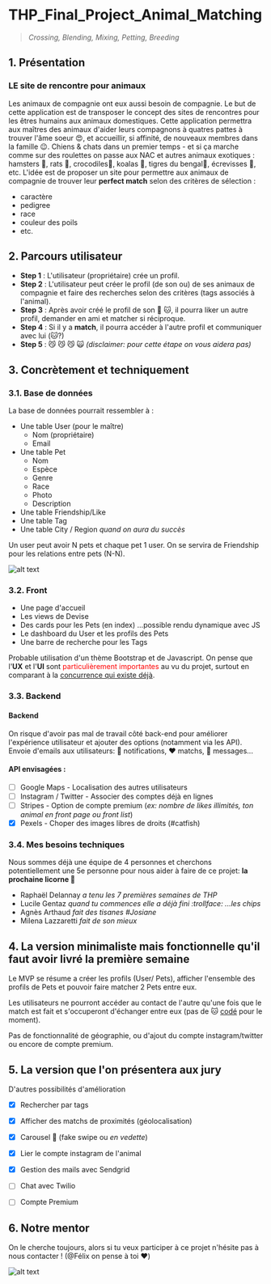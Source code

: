 # THP_Final_Project_Animal_Matching

>*Crossing, Blending, Mixing, Petting, Breeding*

## 1. Présentation
### LE site de rencontre pour animaux 

Les animaux de compagnie ont eux aussi besoin de compagnie.
Le but de cette application est de transposer le concept des sites de rencontres pour les êtres humains aux animaux domestiques. Cette application permettra aux maîtres des animaux d'aider leurs compagnons à quatres pattes à trouver l'âme soeur :heart_eyes:, et accueillir, si affinité, de nouveaux membres dans la famille :wink:.
Chiens & chats dans un premier temps - et si ça marche comme sur des roulettes on passe aux NAC et autres animaux exotiques : hamsters :hamster:, rats :rat:, crocodiles:crocodile:, koalas :koala:, tigres du bengal:tiger:, écrevisses :fried_shrimp:, etc.
L'idée est de proposer un site pour permettre aux animaux de compagnie de trouver leur **perfect match** selon des critères de sélection : 
* caractère
* pedigree
* race 
* couleur des poils 
* etc.


## 2. Parcours utilisateur

* **Step 1** : L'utilisateur (propriétaire) crée un profil.
* **Step 2** : L'utilisateur peut créer le profil (de son ou) de ses animaux de compagnie et faire des recherches selon des critères (tags associés à l'animal). 
* **Step 3** : Après avoir créé le profil de son :dog: :cat:, il pourra liker un autre profil, demander en ami et matcher si réciproque.
* **Step 4** : Si il y a **match**, il pourra accéder à l'autre profil et communiquer avec lui (:cat:?)
* **Step 5** : :smirk_cat: :smirk_cat: :smirk_cat: :scream_cat: *(disclaimer: pour cette étape on vous aidera pas)*


## 3. Concrètement et techniquement

### 3.1. Base de données
La base de données pourrait ressembler à :
- Une table User (pour le maître)
  - Nom (propriétaire)
  - Email
- Une table Pet
  - Nom
  - Espèce
  - Genre
  - Race
  - Photo
  - Description
- Une table Friendship/Like
- Une table Tag
- Une table City / Region *quand on aura du succès*

Un user peut avoir N pets et chaque pet 1 user. On se servira de Friendship pour les relations entre pets (N-N).
<div class="text-center">
    
![alt text](https://www.ohpacha.com/3627-large_default/manteau-pour-chien-flocon-rose.jpg)
    
</div>

### 3.2. Front

* Une page d'accueil
* Les views de Devise 
* Des cards pour les Pets (en index)
  ...possible rendu dynamique avec JS
* Le dashboard du User et les profils des Pets
* Une barre de recherche pour les Tags

Probable utilisation d'un thème Bootstrap et de Javascript. On pense que l'**UX** et l'**UI** sont <span style="color:red">particulièrement importantes</span> au vu du projet, surtout en comparant à la [concurrence qui existe déjà](http://www.rencontre-animaux.fr/). 

### 3.3. Backend

#### Backend
On risque d'avoir pas mal de travail côté back-end pour améliorer l'expérience utilisateur et ajouter des options (notamment via les API).
Envoie d'emails aux utilisateurs: :bell: notifications, :heart: matchs, :email: messages...

#### API envisagées : 
- [ ] Google Maps - Localisation des autres utilisateurs
- [ ] Instagram / Twitter - Associer des comptes déjà en lignes
- [ ] Stripes - Option de compte premium (*ex: nombre de likes illimités, ton animal en front page ou front list*)
- [x] Pexels - Choper des images libres de droits (#catfish)

### 3.4. Mes besoins techniques
Nous sommes déjà une équipe de 4 personnes et cherchons potentiellement une 5e personne pour nous aider à faire de ce projet: **la prochaine licorne :rainbow:**
* Raphaël Delannay *a tenu les 7 premières semaines de THP*
* Lucile Gentaz *quand tu commences elle a déjà fini :trollface: ...les chips* 
* Agnès Arthaud *fait des tisanes #Josiane*
* Milena Lazzaretti *fait de son mieux*
## 4. La version minimaliste mais fonctionnelle qu'il faut avoir livré la première semaine

Le MVP se résume a créer les profils (User/ Pets), afficher l'ensemble des profils de Pets et pouvoir faire matcher 2 Pets entre eux.

Les utilisateurs ne pourront accéder au contact de l'autre qu'une fois que le match est fait et s'occuperont d'échanger entre eux (pas de :cat: [codé](https://www.youtube.com/watch?v=aeePeVUW6-k) pour le moment).

Pas de fonctionnalité de géographie, ou d'ajout du compte instagram/twitter ou encore de compte premium.


## 5. La version que l'on présentera aux jury

D'autres possibilités d'amélioration 
- [x] Rechercher par tags
- [x] Afficher des matchs de proximités (géolocalisation)
- [x] Carousel :circus_tent: (fake swipe ou *en vedette*)
- [x] Lier le compte instagram de l'animal
- [x] Gestion des mails avec Sendgrid
- [ ] Chat avec Twilio
- [ ] Compte Premium


## 6. Notre mentor
On le cherche toujours, alors si tu veux participer à ce projet n'hésite pas à nous contacter ! (@Félix on pense à toi :heart:)

<div class="text-center">
    
![alt text](https://www.ohpacha.com/4550-thickbox/robe-de-mariee-pour-chien-deguisement-chien.jpg)
    
</div>
